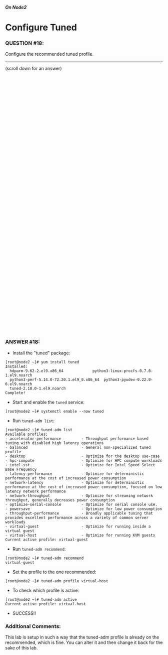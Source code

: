 ***On Node2***

# Configure Tuned

### QUESTION #18:
Configure the recommended tuned profile. 

***
(scroll down for an answer)

<br/><br/><br/><br/><br/><br/><br/><br/><br/><br/><br/><br/><br/><br/><br/><br/><br/><br/><br/><br/><br/><br/><br/><br/>
<br/><br/><br/><br/><br/><br/><br/><br/><br/><br/><br/><br/><br/><br/><br/><br/><br/><br/><br/><br/><br/><br/><br/><br/>

### ANSWER #18:

* Install the "tuned" package:
```
[root@node2 ~]# yum install tuned
Installed:
  hdparm-9.62-2.el9.x86_64             python3-linux-procfs-0.7.0-1.el9.noarch
  python3-perf-5.14.0-72.20.1.el9_0.x86_64  python3-pyudev-0.22.0-6.el9.noarch
  tuned-2.18.0-1.el9.noarch
Complete!
```

* Start and enable the ```tuned``` service:
```
[root@node2 ~]# systemctl enable --now tuned
```

* Run ```tuned-adm list```:
```
[root@node2 ~]# tuned-adm list
Available profiles:
- accelerator-performance         - Throughput performance based tuning with disabled high latency operations
- balanced                        - General non-specialized tuned profile
- desktop                         - Optimize for the desktop use-case
- hpc-compute                     - Optimize for HPC compute workloads
- intel-sst                       - Optimize for Intel Speed Select Base Frequency
- latency-performance             - Optimize for deterministic performance at the cost of increased power consumption
- network-latency                 - Optimize for deterministic performance at the cost of increased power consumption, focused on low latency network performance
- network-throughput              - Optimize for streaming network throughput, generally decreases power consumption
- optimize-serial-console         - Optimize for serial console use.
- powersave                       - Optimize for low power consumption
- throughput-performance          - Broadly applicable tuning that provides excellent performance across a variety of common server workloads
- virtual-guest                   - Optimize for running inside a virtual guest
- virtual-host                    - Optimize for running KVM guests
Current active profile: virtual-guest
```

* Run ```tuned-adm recommend```:
```
[root@node2 ~]# tuned-adm recommend
virtual-guest
```

* Set the profile to the one recommended:
```
[root@node2 ~]# tuned-adm profile virtual-host
```
* To check which profile is active:
```
[root@node2 ~]# tuned-adm active
Current active profile: virtual-host
```

* SUCCESS!!

### Additional Comments: 
This lab is setup in such a way that the tuned-adm profile is already on the recommended, which is fine.  You can alter it and then change it back for the sake of this lab.
